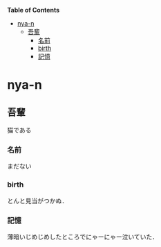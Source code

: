 <!-- START doctoc generated TOC please keep comment here to allow auto update -->
<!-- DON'T EDIT THIS SECTION, INSTEAD RE-RUN doctoc TO UPDATE -->
**Table of Contents**

- [nya-n](#nya-n)
  - [吾輩](#%E5%90%BE%E8%BC%A9)
    - [名前](#%E5%90%8D%E5%89%8D)
    - [birth](#birth)
    - [記憶](#%E8%A8%98%E6%86%B6)

<!-- END doctoc generated TOC please keep comment here to allow auto update -->

# nya-n

## 吾輩
猫である

### 名前
まだない

### birth
とんと見当がつかぬ．  

### 記憶
薄暗いじめじめしたところでにゃーにゃー泣いていた．
